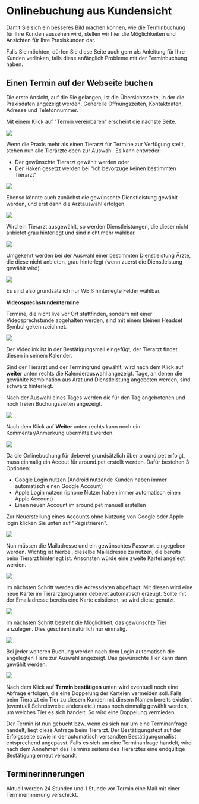 # Onlinebuchung aus Kundensicht  

Damit Sie sich ein besseres Bild machen können, wie die Terminbuchung für Ihre Kunden aussehen wird, stellen wir hier die Möglichkeiten und
Ansichten für Ihre Praxiskunden dar.

Falls Sie möchten, dürfen Sie diese Seite auch gern als Anleitung für Ihre Kunden verlinken, falls diese anfänglich Probleme mit der Terminbuchung haben.   

## Einen Termin auf der Webseite buchen  

Die erste Ansicht, auf die Sie gelangen, ist die Übersichtsseite, in der die Praxisdaten angezeigt werden. Generelle Öffnungszeiten,
Kontaktdaten, Adresse und Telefonnummer. 

Mit einem Klick auf "Termin vereinbaren" erscheint die nächste Seite. 

![](../../static/img/Kunden/webwidet1.png)  

Wenn die Praxis mehr als einen Tierarzt für Termine zur Verfügung stellt, stehen nun alle Tierärzte oben zur Auswahl. Es kann entweder:

* Der gewünschte Tierarzt gewählt werden oder
* Der Haken gesetzt werden bei "Ich bevorzuge keinen bestimmten Tierarzt"   

![](../../static/img/Kunden/webwidget_arztwahl3.png)   

Ebenso könnte auch zunächst die gewünschte Dienstleistung gewählt werden, und erst dann die Arztauswahl erfolgen.  

![](../../static/img/Kunden/webwidget_termingrundwahl.png)

Wird ein Tierarzt ausgewählt, so werden Dienstleistungen, die dieser nicht anbietet grau hinterlegt und sind nicht mehr wählbar. 

![](../../static/img/Kunden/webwidget_terminegrau.png)

Umgekehrt werden bei der Auswahl einer bestimmten Dienstleistung Ärzte, die diese nicht anbieten, grau hinterlegt (wenn zuerst
die Dienstleistung gewählt wird).   

![](../../static/img/Kunden/webwidget_termingrundwahl.png) 

Es sind also grundsätzlich nur WEIß hinterlegte Felder wählbar.  

**Videosprechstundentermine**

Termine, die nicht live vor Ort stattfinden, sondern mit einer Videosprechstunde abgehalten werden, sind mit einem kleinen 
Headset Symbol gekennzeichnet.   

![](../../static/img/Kunden/webwidget2.png)  

Der Videolink ist in der Bestätigungsmail eingefügt, der Tierarzt findet diesen in seinem Kalender.  

Sind der Tierarzt und der Termingrund gewählt, wird nach dem Klick auf **weiter** unten rechts die Kalenderauswahl angezeigt.
Tage, an denen die gewählte Kombination aus Arzt und Dienstleistung angeboten werden, sind schwarz hinterlegt.  

Nach der Auswahl eines Tages werden die für den Tag angebotenen und noch freien Buchungszeiten angezeigt.

![](../../static/img/Kunden/webwidget3.png)  

Nach dem Klick auf **Weiter** unten rechts kann noch ein Kommentar/Anmerkung übermittelt werden.  

![](../../static/img/Kunden/webwidget4.png)

Da die Onlinebuchung für debevet grundsätzlich über around.pet erfolgt, muss einmalig ein Accout für around.pet erstellt werden. 
Dafür bestehen 3 Optionen:  

* Google Login nutzen (Android nutzende Kunden haben immer automatisch einen Google Account)
* Apple Login nutzen (iphone Nutzer haben immer automatisch einen Apple Account)
* Einen neuen Account im around.pet manuell erstellen

Zur Neuerstellung eines Accounts ohne Nutzung von Google oder Apple login klicken Sie unten auf "Registrieren".  

![](../../static/img/Kunden/neureg_aroundpet.png)  

Nun müssen die Mailadresse und ein gewünschtes Passwort eingegeben werden. Wichtig ist hierbei, dieselbe Mailadresse zu nutzen, die bereits beim Tierarzt hinterlegt ist. 
Ansonsten würde eine zweite Kartei angelegt werden.   

![](../../static/img/Kunden/neureg_aroundpet2.png)  

Im nächsten Schritt werden die Adressdaten abgefragt. Mit diesen wird eine neue Kartei im Tierarztprogramm debevet automatisch erzeugt. Sollte mit der 
Emailadresse bereits eine Karte existieren, so wird diese genutzt.  

![](../../static/img/Kunden/neureg_adresseingabe.png)  

Im nächsten Schritt besteht die Möglichkeit, das gewünschte Tier anzulegen. Dies geschieht natürlich nur einmalig. 

![](../../static/img/Kunden/webwidget_tieranlegenNeu.png)  

Bei jeder weiteren Buchung werden nach dem Login automatisch die angelegten Tiere zur Auswahl angezeigt. 
Das gewünschte Tier kann dann gewählt werden.  

![](../../static/img/Kunden/aroundpet_tierwahl.png)  

Nach dem Klick auf **Termin bestätigen** unten wird eventuell noch eine Abfrage erfolgen, die eine Doppelung der Karteien vermeiden soll.
Falls beim Tierarzt ein Tier zu diesem Kunden mit diesem Namen bereits existiert (eventuell Schreibweise anders etc.) muss noch einmalig
gewählt werden, um welches Tier es sich handelt. So wird eine Doppelung vermieden.   

Der Termin ist nun gebucht bzw. wenn es sich nur um eine Terminanfrage handelt, liegt diese Anfrage beim Tierarzt. Der Bestätigungstext auf der
Erfolgsseite sowie in der automatisch versandten Bestätigungsmailist entsprechend angepasst. Falls es sich um eine Terminanfrage handelt, wird nach dem Annehmen 
des Termins seitens des Tierarztes eine endgültige Bestätigung erneut versandt.

## Terminerinnerungen  

Aktuell werden 24 Stunden und 1 Stunde vor Termin eine Mail mit einer Terminerinnerung verschickt.
